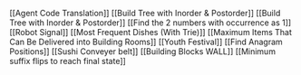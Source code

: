 [[Agent Code Translation]]
[[Build Tree with Inorder & Postorder]]
[[Build Tree with Inorder & Postorder]]
[[Find the 2 numbers with occurrence as 1]]
[[Robot Signal]]
[[Most Frequent Dishes (With Trie)]]
[[Maximum Items That Can Be Delivered into Building Rooms]]
[[Youth Festival]]
[[Find Anagram Positions]]
[[Sushi Conveyer belt]]
[[Building Blocks WALL]]
[[Minimum suffix flips to reach final state]]


